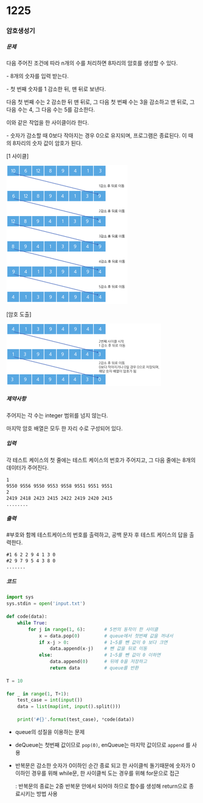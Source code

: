 # 1225

### 암호생성기

##### 문제

다음 주어진 조건에 따라 n개의 수를 처리하면 8자리의 암호를 생성할 수 있다.

\- 8개의 숫자를 입력 받는다.

\- 첫 번째 숫자를 1 감소한 뒤, 맨 뒤로 보낸다. 

다음 첫 번째 수는 2 감소한 뒤 맨 뒤로, 그 다음 첫 번째 수는 3을 감소하고 맨 뒤로, 그 다음 수는 4, 그 다음 수는 5를 감소한다.

이와 같은 작업을 한 사이클이라 한다.

\- 숫자가 감소할 때 0보다 작아지는 경우 0으로 유지되며, 프로그램은 종료된다. 이 때의 8자리의 숫자 값이 암호가 된다.

[1 사이클] 

<img src="1225.assets/그림1-16298995436451.png" alt="그림1" style="zoom:50%;" />	



 [암호 도출]

<img src="1225.assets/그림2.png" alt="그림2" style="zoom:50%;" />	



##### 제약사항

주어지는 각 수는 integer 범위를 넘지 않는다.

마지막 암호 배열은 모두 한 자리 수로 구성되어 있다.



##### 입력

각 테스트 케이스의 첫 줄에는 테스트 케이스의 번호가 주어지고, 그 다음 줄에는 8개의 데이터가 주어진다.

```
1
9550 9556 9550 9553 9558 9551 9551 9551
2
2419 2418 2423 2415 2422 2419 2420 2415
........
```



##### 출력

\#부호와 함께 테스트케이스의 번호를 출력하고, 공백 문자 후 테스트 케이스의 답을 출력한다.

```
#1 6 2 2 9 4 1 3 0
#2 9 7 9 5 4 3 8 0
.......
```



##### 코드

```python
import sys
sys.stdin = open('input.txt')

def code(data):
    while True:
        for j in range(1, 6):       # 5번의 동작이 한 사이클
            x = data.pop(0)         # queue에서 첫번째 값을 꺼내서
            if x-j > 0:             # 1~5를 뺀 값이 0 보다 크면
                data.append(x-j)    # 뺀 값을 뒤로 이동
            else:                   # 1~5를 뺀 값이 0 이하면
                data.append(0)      # 뒤에 0을 저장하고
                return data         # queue를 반환

T = 10

for _ in range(1, T+1):
    test_case = int(input())
    data = list(map(int, input().split()))

    print('#{}'.format(test_case), *code(data))
```

- queue의 성질을 이용하는 문제
- deQueue는 첫번째 값이므로 `pop(0)`, enQueue는 마지막 값이므로 `append` 를 사용

- 반복문은 감소한 숫자가 0이하인 순간 종료 되고 한 사이클씩 돌기때문에
  숫자가 0 이하인 경우를 위해 while문, 한 사이클씩 도는 경우를 위해 for문으로 접근

  : 반복문의 종료는 2중 반복문 안에서 되어야 하므로 함수를 생성해 return으로 종료시키는 방법 사용